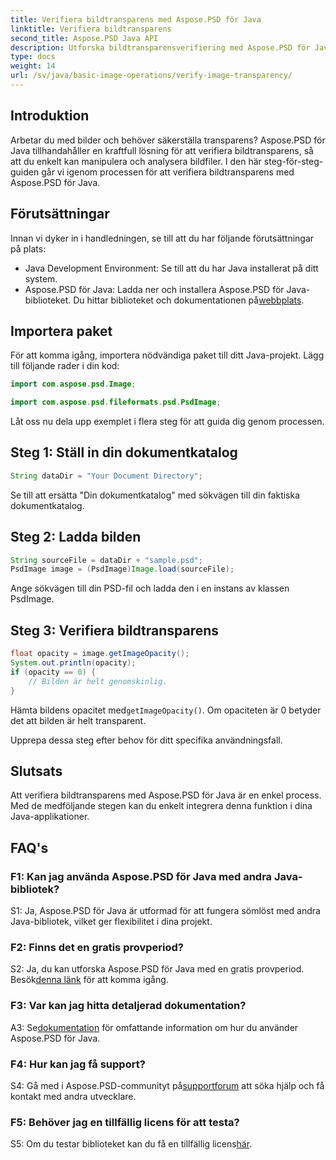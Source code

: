 ```yaml
---
title: Verifiera bildtransparens med Aspose.PSD för Java
linktitle: Verifiera bildtransparens
second_title: Aspose.PSD Java API
description: Utforska bildtransparensverifiering med Aspose.PSD för Java. Enkel integration, detaljerad dokumentation och utmärkt communitysupport.
type: docs
weight: 14
url: /sv/java/basic-image-operations/verify-image-transparency/
---
```

## Introduktion

Arbetar du med bilder och behöver säkerställa transparens? Aspose.PSD för Java tillhandahåller en kraftfull lösning för att verifiera bildtransparens, så att du enkelt kan manipulera och analysera bildfiler. I den här steg-för-steg-guiden går vi igenom processen för att verifiera bildtransparens med Aspose.PSD för Java.

## Förutsättningar

Innan vi dyker in i handledningen, se till att du har följande förutsättningar på plats:

- Java Development Environment: Se till att du har Java installerat på ditt system.
-  Aspose.PSD för Java: Ladda ner och installera Aspose.PSD för Java-biblioteket. Du hittar biblioteket och dokumentationen på[webbplats](https://releases.aspose.com/psd/java/).

## Importera paket

För att komma igång, importera nödvändiga paket till ditt Java-projekt. Lägg till följande rader i din kod:

```java
import com.aspose.psd.Image;

import com.aspose.psd.fileformats.psd.PsdImage;
```

Låt oss nu dela upp exemplet i flera steg för att guida dig genom processen.

## Steg 1: Ställ in din dokumentkatalog

```java
String dataDir = "Your Document Directory";
```

Se till att ersätta "Din dokumentkatalog" med sökvägen till din faktiska dokumentkatalog.

## Steg 2: Ladda bilden

```java
String sourceFile = dataDir + "sample.psd";
PsdImage image = (PsdImage)Image.load(sourceFile);
```

Ange sökvägen till din PSD-fil och ladda den i en instans av klassen PsdImage.

## Steg 3: Verifiera bildtransparens

```java
float opacity = image.getImageOpacity();
System.out.println(opacity);
if (opacity == 0) {
    // Bilden är helt genomskinlig.
}
```

 Hämta bildens opacitet med`getImageOpacity()`. Om opaciteten är 0 betyder det att bilden är helt transparent.

Upprepa dessa steg efter behov för ditt specifika användningsfall.

## Slutsats

Att verifiera bildtransparens med Aspose.PSD för Java är en enkel process. Med de medföljande stegen kan du enkelt integrera denna funktion i dina Java-applikationer.

## FAQ's

### F1: Kan jag använda Aspose.PSD för Java med andra Java-bibliotek?

S1: Ja, Aspose.PSD för Java är utformad för att fungera sömlöst med andra Java-bibliotek, vilket ger flexibilitet i dina projekt.

### F2: Finns det en gratis provperiod?

 S2: Ja, du kan utforska Aspose.PSD för Java med en gratis provperiod. Besök[denna länk](https://releases.aspose.com/) för att komma igång.

### F3: Var kan jag hitta detaljerad dokumentation?

 A3: Se[dokumentation](https://reference.aspose.com/psd/java/) för omfattande information om hur du använder Aspose.PSD för Java.

### F4: Hur kan jag få support?

 S4: Gå med i Aspose.PSD-communityt på[supportforum](https://forum.aspose.com/c/psd/34) att söka hjälp och få kontakt med andra utvecklare.

### F5: Behöver jag en tillfällig licens för att testa?

 S5: Om du testar biblioteket kan du få en tillfällig licens[här](https://purchase.aspose.com/temporary-license/).